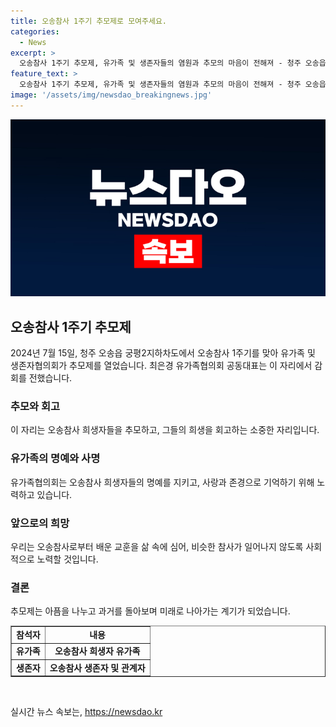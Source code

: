 ```yaml
---
title: 오송참사 1주기 추모제로 모여주세요.
categories:
  - News
excerpt: >
  오송참사 1주기 추모제, 유가족 및 생존자들의 염원과 추모의 마음이 전해져 - 청주 오송읍 궁평2지하차도에서 열린 오송참사 1주기 추모제에서 최은경 유가족협의회 공동대표가 유가족과 생존자들의 마음을 전하며 발언하였다. 1주기를 맞아 극심한 슬픔 속에서도 유가족들의 염원과 추모의 마음이 감동적으로 전해졌다.
feature_text: >
  오송참사 1주기 추모제, 유가족 및 생존자들의 염원과 추모의 마음이 전해져 - 청주 오송읍 궁평2지하차도에서 열린 오송참사 1주기 추모제에서 최은경 유가족협의회 공동대표가 유가족과 생존자들의 마음을 전하며 발언하였다. 1주기를 맞아 극심한 슬픔 속에서도 유가족들의 염원과 추모의 마음이 감동적으로 전해졌다.
image: '/assets/img/newsdao_breakingnews.jpg'
---
```


<p><img src="/assets/img/newsdao_breakingnews.jpg" alt="implanttips 속보" /></p>

<h2 data-ke-size="size26">오송참사 1주기 추모제</h2>

<p data-ke-size="size16">2024년 7월 15일, 청주 오송읍 궁평2지하차도에서 오송참사 1주기를 맞아 유가족 및 생존자협의회가 추모제를 열었습니다. 최은경 유가족협의회 공동대표는 이 자리에서 감회를 전했습니다.</p>

<h3>추모와 회고</h3>

<p data-ke-size="size16">이 자리는 오송참사 희생자들을 추모하고, 그들의 희생을 회고하는 소중한 자리입니다.</p>

<h3>유가족의 명예와 사명</h3>

<p data-ke-size="size16">유가족협의회는 오송참사 희생자들의 명예를 지키고, 사랑과 존경으로 기억하기 위해 노력하고 있습니다.</p>

<h3>앞으로의 희망</h3>

<p data-ke-size="size16">우리는 오송참사로부터 배운 교훈을 삶 속에 심어, 비슷한 참사가 일어나지 않도록 사회적으로 노력할 것입니다.</p>

<h3>결론</h3>

<p data-ke-size="size16">추모제는 아픔을 나누고 과거를 돌아보며 미래로 나아가는 계기가 되었습니다.</p>

<table style="width: 100%;" border="1">
<tbody>
<tr>
<td style="text-align: center; height: 17px;"><b>참석자</b></td>
<td style="text-align: center; height: 17px;"><b>내용</b></td>
</tr>
<tr>
<td style="text-align: center; height: 17px;"><b>유가족</b></td>
<td style="text-align: center; height: 17px;"><b>오송참사 희생자 유가족</b></td>
</tr>
<tr>
<td style="text-align: center; height: 17px;"><b>생존자</b></td>
<td style="text-align: center; height: 17px;"><b>오송참사 생존자 및 관계자</b></td>
</tr>
</tbody>
</table>

<p data-ke-size="size16">&nbsp;</p>
실시간 뉴스 속보는, <a href="https://newsdao.kr" rel="dofollow">https://newsdao.kr</a>


